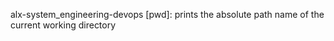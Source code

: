alx-system_engineering-devops [pwd]: prints the absolute path name of the current working directory
